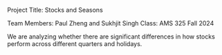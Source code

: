 Project Title: Stocks and Seasons

Team Members: Paul Zheng and Sukhjit Singh
Class: AMS 325 Fall 2024

We are analyzing whether there are significant differences in how stocks perform across different quarters and holidays.
